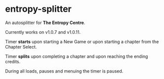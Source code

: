 # entropy-splitter
An autosplitter for **The Entropy Centre**. 

Currently works on v1.0.7 and v1.0.11.

Timer **starts** upon starting a New Game or upon starting a chapter from the Chapter Select.

Timer **splits** upon completing a chapter and upon reaching the ending credits.

During all loads, pauses and menuing the timer is paused.
